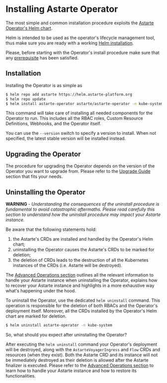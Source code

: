 # Installing Astarte Operator

The most simple and common installation procedure exploits the [Astarte Operator's Helm
chart](https://artifacthub.io/packages/helm/astarte/astarte-operator).

Helm is intended to be used as the operator's lifecycle management tool, thus make sure you are
ready with a working [Helm installation](https://helm.sh/docs/intro/install/).

Please, before starting with the Operator's install procedure make sure that any
[prerequisite](020-prerequisites.html) has been satisfied.

## Installation

Installing the Operator is as simple as

```bash
$ helm repo add astarte https://helm.astarte-platform.org
$ helm repo update
$ helm install astarte-operator astarte/astarte-operator -n kube-system
```

This command will take care of installing all needed components for the Operator to run. This
includes all the RBAC roles, Custom Resource Definitions, Webhooks, and the Operator itself.

You can use the `--version` switch to specify a version to install. When not specified, the latest
stable version will be installed instead.

## Upgrading the Operator

The procedure for upgrading the Operator depends on the version of the Operator you want to upgrade
from. Please refer to the [Upgrade Guide](000-upgrade_index.html) section that fits your needs.

## Uninstalling the Operator

**WARNING** - *Understanding the consequences of the uninstall procedure is fundamental to avoid
catastrophic aftermaths. Please read carefully this section to understand how the uninstall
procedure may impact your Astarte instance.*

Be aware that the following statements hold:
1) the Astarte's CRDs are installed and handled by the Operator's Helm chart;
2) uninstalling the Operator causes the Astarte's CRDs to be marked for deletion;
3) the deletion of CRDs leads to the destruction of all the Kubernetes instances of the CRDs (i.e.
Astarte will be destroyed).

The [Advanced Operations
section](095-advanced-operations.html#handling-astarte-when-uninstalling-the-operator) outlines all
the relevant information to handle your Astarte instance when uninstalling the Operator, explains
how to recover your Astarte instance and highlights in a more exhaustive way what's happening under
the hood.

To uninstall the Operator, use the dedicated `helm uninstall` command. This operation is responsible
for the deletion of both RBACs and the Operator's deployment itself. Moreover, all the CRDs
installed by the Operator's Helm chart are marked for deletion.

```bash
$ helm uninstall astarte-operator -n kube-system
```

So, what should you expect after uninstalling the Operator?

After executing the `helm uninstall` command your Operator's deployment will be destroyed, along
with the `AstarteVoyagerIngress` and `Flow` CRDs and resources (when they exist). Both the Astarte
CRD and its instance will not be immediately destroyed as their deletion is allowed after the
Astarte finalizer is executed. Please refer to the [Advanced Operations
section](095-advanced-operations.html#handling-astarte-when-uninstalling-the-operator) to learn how
to handle your Astarte instance and how to restore its functionalities.

